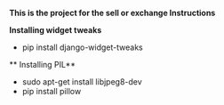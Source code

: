 **This is the project for the sell or exchange Instructions**


**Installing widget tweaks**
* pip install django-widget-tweaks

**
Installing PIL**

* sudo apt-get install libjpeg8-dev
* pip install pillow